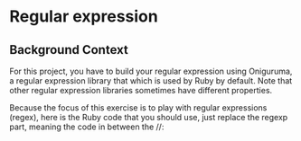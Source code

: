 <h1>Regular expression</h1>
<h2>Background Context</h2>
<p>For this project, you have to build your regular expression using Oniguruma, a regular expression library that which is used by Ruby by default. Note that other regular expression libraries sometimes have different properties.</p>
<p>Because the focus of this exercise is to play with regular expressions (regex), here is the Ruby code that you should use, just replace the regexp part, meaning the code in between the //:</p>

